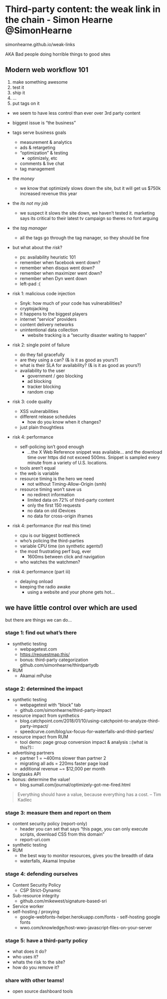 # Third-party content: the weak link in the chain - Simon Hearne @SimonHearne

simonhearne.github.io/weak-links

AKA Bad people doing horrible things to good sites

## Modern web workflow 101
1. make something awesome
2. test it
3. ship it
4. …
5. put tags on it

- we seem to have less control than ever over 3rd party content
- biggest issue is “the business”
- tags serve business goals
	- measurement & analytics
	- ads & retargeting
	- “optimization” & testing
		- optimizely, etc
	- comments & live chat
	- tag management
- the _money_
	- we know that optimizely slows down the site, but it will get us $750k increased revenue this year
- the _its not my job_
	- we suspect it slows the site down, we haven’t tested it. marketing says its critical to their latest tv campaign so theres no font arguing
- the _tag manager_
	- all the tags go through the tag manager, so they should be fine

- but what about the _risk_?
	- ps: availability heuristic 101
	- remember when facebook went down?
	- remember when disqus went down?
	- remember when maximizer went down?
	- remember when Dyn went down
	- left-pad :(
- risk 1: malicious code injection
	- Snyk: how much of your code has vulnerabilities?
	- cryptojacking
	- it happens to the biggest players
	- internet “service” providers
	- content delivery networks
	- unintentional data collection
		- website tracking is a “security disaster waiting to happen”
- risk 2: single point of failure
	- do they fail gracefully
	- are they using a can? (& is it as good as yours?)
	- what is their SLA for availability? (& is it as good as yours?)
	- availability to the user
		- government / geo blocking
		- ad blocking
		- tracker blocking
		- random crap
- risk 3: code quality
	- XSS vulnerabilities
	- different release schedules
		- how do you know when it changes?
	- just plain thoughtless
- risk 4: performance
	- self-policing isn’t good enough
		- …the X Web Reference snippet was available… and the download time over https did not exceed 500ms.  Snippet is sampled every minute from a variety of U.S. locations.
	- tools aren’t equal
	- the web is variable
	- resource timing is the hero we need
		- not without Timing-Allow-Origin (smh)
	- resource timing won’t save us
		- no redirect information
		- limited data on 72% of third-party content
		- only the first 150 requests
		- no data on old iDevices
		- no data for cross-origin iframes
- risk 4: performance (for real this time)
	- cpu is our biggest bottleneck
	- who’s policing the third-parties
	- variable CPU time (on synthetic agents!)
	- the most frustrating perf bug, ever
		- 1600ms between click and navigation
	- who watches the watchmen?
- risk 4: performance (part iii)
	- delaying onload
	- keeping the radio awake
		- using a website and your phone gets hot…

## we have little control over which are used
but there are things we can do…

### stage 1: find out what’s there
- synthetic testing
	- webpagetest.com
	- https://requestmap.this/
	- bonus: third-party categorization github.com/simonhearne/thirdpartydb
- RUM
	- Akamai mPulse

### stage 2: determined the impact
- synthetic testing
	- webpagetest with “block” tab
	- github.com/simonhearne/third-party-impact
- resource impact from synthetics
	- blog.catchpoint.com/2018/01/10/using-catchpoint-to-analyze-third-party-impact/
	- speedcurve.com/blog/ux-focus-for-waterfalls-and-third-parties/
- resource impact from RUM
	- tool demo: page group conversion impact & analysis ::(what is this?)::
- advertising partners
	- partner 1 = ~400ms slower than partner 2
	- migrating all ads = 220ms faster page load
	- additional revenue ~= $12,000 per month
- longtasks API
- bonus: determine the value!
	- blog.sumall.com/journal/optimizely-got-me-fired.html

> Everything should have a value, because everything has a cost.
> – Tim Kadlec

### stage 3: measure them and report on them
- content security policy (report-only)
	- header you can set that says “this page, you can only execute scripts, download CSS from this domain”
	- report-uri.com
- synthetic testing
- RUM
	- the best way to monitor resources, gives you the breadth of data
	- waterfalls, Akamai Impulse

### stage 4: defending ourselves
- Content Security Policy
	- CSP Strict-Dynamic
- Sub-resource integrity
	- github.com/mikewest/signature-based-sri
- Service worker
- self-hosting / proxying
	- google-webfonts-helper.herokuapp.com/fonts - self-hosting google fonts
	- wwo.com/knowledge/host-wwo-javascript-files-on-your-server

### stage 5: have a third-party policy
- what does it do?
- who uses it?
- whats the risk to the site?
- how do you remove it?

### share with other teams!
- open source dashboard tools
